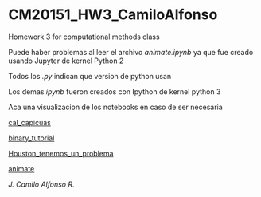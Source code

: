 # CM20151_HW3_CamiloAlfonso
Homework 3 for computational methods class

Puede haber problemas al leer el archivo *animate.ipynb* ya que fue creado usando Jupyter de kernel Python 2

Todos los *.py* indican que version de python usan

Los demas *ipynb* fueron creados con Ipython de kernel python 3

Aca una visualizacion de los notebooks en caso de ser necesaria

[cal_capicuas](http://nbviewer.ipython.org/github/JC-AlfonsoR/CM20151_HW3_CamiloAlfonso/blob/master/1-Capicuas/cal_capicuas.ipynb)

[binary_tutorial](http://nbviewer.ipython.org/github/JC-AlfonsoR/CM20151_HW3_CamiloAlfonso/blob/master/3-ManipulandoArchivos/d_binary_tutorial/binary-tutorial.ipynb)

[Houston_tenemos_un_problema](http://nbviewer.ipython.org/github/JC-AlfonsoR/CM20151_HW3_CamiloAlfonso/blob/master/3-ManipulandoArchivos/e_houston/Houston_tenemos_un_problema.ipynb)

[animate](http://nbviewer.ipython.org/github/JC-AlfonsoR/CM20151_HW3_CamiloAlfonso/blob/master/3-ManipulandoArchivos/a_animate/animate.ipynb)


*J. Camilo Alfonso R.*
